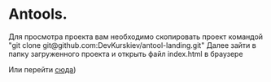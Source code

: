 <h1>Antools.</h1>
Для просмотра проекта вам необходимо скопировать проект командой "git clone git@github.com:DevKurskiev/antool-landing.git"
Далее зайти в папку загруженного проекта и открыть файл index.html в браузере

Или перейти <a href="https://antool-landing.vercel.app/">сюда</a>)
